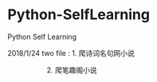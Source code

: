 # Python-SelfLearning
Python Self Learning


2018/1/24 two file : 1. 爬诗词名句网小说

                     2. 爬笔趣阁小说
